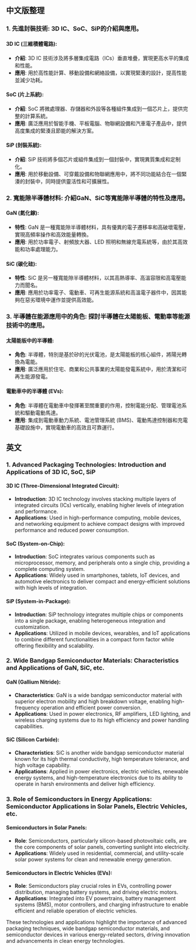 
 
 ## 中文版整理
 
### 1. 先進封裝技術: 3D IC、SoC、SiP的介紹與應用。

#### 3D IC (三維積體電路):
- **介紹**: 3D IC 技術涉及將多層集成電路（ICs）垂直堆疊，實現更高水平的集成和性能。
- **應用**: 用於高性能計算、移動設備和網絡設備，以實現緊湊的設計，提高性能並減少功耗。

#### SoC (片上系統):
- **介紹**: SoC 將微處理器、存儲器和外設等各種組件集成到一個芯片上，提供完整的計算系統。
- **應用**: 廣泛應用於智能手機、平板電腦、物聯網設備和汽車電子產品中，提供高度集成的緊湊且節能的解決方案。

#### SiP (封裝系統):
- **介紹**: SiP 技術將多個芯片或組件集成到一個封裝中，實現異質集成和定制化。
- **應用**: 用於移動設備、可穿戴設備和物聯網應用中，將不同功能結合在一個緊湊的封裝中，同時提供靈活性和可擴展性。

### 2. 寬能隙半導體材料: 介紹GaN、SiC等寬能隙半導體的特性及應用。

#### GaN (氮化鎵):
- **特性**: GaN 是一種寬能隙半導體材料，具有優異的電子遷移率和高破壞電壓，實現高頻率操作和高效能量轉換。
- **應用**: 用於功率電子、射頻放大器、LED 照明和無線充電系統等，由於其高效能和功率處理能力。

#### SiC (碳化硅):
- **特性**: SiC 是另一種寬能隙半導體材料，以其高熱導率、高溫容限和高電壓能力而聞名。
- **應用**: 應用於功率電子、電動車、可再生能源系統和高溫電子器件中，因其能夠在惡劣環境中運作並提供高效能。

### 3. 半導體在能源應用中的角色: 探討半導體在太陽能板、電動車等能源技術中的應用。

#### 太陽能板中的半導體:
- **角色**: 半導體，特別是基於矽的光伏電池，是太陽能板的核心組件，將陽光轉換為電能。
- **應用**: 廣泛應用於住宅、商業和公共事業的太陽能發電系統中，用於清潔和可再生能源發電。

#### 電動車中的半導體 (EVs):
- **角色**: 半導體在電動車中發揮著至關重要的作用，控制電能分配、管理電池系統和驅動電動馬達。
- **應用**: 集成到電動車動力系統、電池管理系統 (BMS)、電動馬達控制器和充電基礎設施中，實現電動車的高效且可靠運行。


## 英文

### 1. Advanced Packaging Technologies: Introduction and Applications of 3D IC, SoC, SiP

#### 3D IC (Three-Dimensional Integrated Circuit):
- **Introduction**: 3D IC technology involves stacking multiple layers of integrated circuits (ICs) vertically, enabling higher levels of integration and performance.
- **Applications**: Used in high-performance computing, mobile devices, and networking equipment to achieve compact designs with improved performance and reduced power consumption.

#### SoC (System-on-Chip):
- **Introduction**: SoC integrates various components such as microprocessor, memory, and peripherals onto a single chip, providing a complete computing system.
- **Applications**: Widely used in smartphones, tablets, IoT devices, and automotive electronics to deliver compact and energy-efficient solutions with high levels of integration.

#### SiP (System-in-Package):
- **Introduction**: SiP technology integrates multiple chips or components into a single package, enabling heterogeneous integration and customization.
- **Applications**: Utilized in mobile devices, wearables, and IoT applications to combine different functionalities in a compact form factor while offering flexibility and scalability.

### 2. Wide Bandgap Semiconductor Materials: Characteristics and Applications of GaN, SiC, etc.

#### GaN (Gallium Nitride):
- **Characteristics**: GaN is a wide bandgap semiconductor material with superior electron mobility and high breakdown voltage, enabling high-frequency operation and efficient power conversion.
- **Applications**: Used in power electronics, RF amplifiers, LED lighting, and wireless charging systems due to its high efficiency and power handling capabilities.

#### SiC (Silicon Carbide):
- **Characteristics**: SiC is another wide bandgap semiconductor material known for its high thermal conductivity, high temperature tolerance, and high voltage capability.
- **Applications**: Applied in power electronics, electric vehicles, renewable energy systems, and high-temperature electronics due to its ability to operate in harsh environments and deliver high efficiency.

### 3. Role of Semiconductors in Energy Applications: Semiconductor Applications in Solar Panels, Electric Vehicles, etc.

#### Semiconductors in Solar Panels:
- **Role**: Semiconductors, particularly silicon-based photovoltaic cells, are the core components of solar panels, converting sunlight into electricity.
- **Applications**: Widely used in residential, commercial, and utility-scale solar power systems for clean and renewable energy generation.

#### Semiconductors in Electric Vehicles (EVs):
- **Role**: Semiconductors play crucial roles in EVs, controlling power distribution, managing battery systems, and driving electric motors.
- **Applications**: Integrated into EV powertrains, battery management systems (BMS), motor controllers, and charging infrastructure to enable efficient and reliable operation of electric vehicles.

These technologies and applications highlight the importance of advanced packaging techniques, wide bandgap semiconductor materials, and semiconductor devices in various energy-related sectors, driving innovation and advancements in clean energy technologies.
